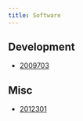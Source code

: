```yaml
---
title: Software
---
```


## Development

* [2009703](z://haskell)

## Misc 

* [2012301](z://lxd-nixos)
